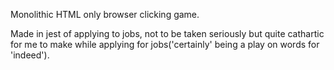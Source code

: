 Monolithic HTML only browser clicking game. 

Made in jest of applying to jobs, not to be taken seriously but quite cathartic for me to make while applying for jobs('certainly' being a play on words for 'indeed').

